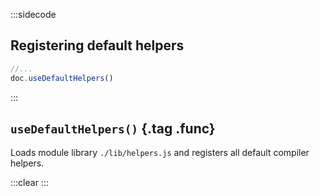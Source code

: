 :::sidecode
## Registering default helpers

```javascript
//...
doc.useDefaultHelpers()
```
:::

## `useDefaultHelpers()` {.tag .func}

Loads module library `./lib/helpers.js` and registers all default compiler helpers.

:::clear :::